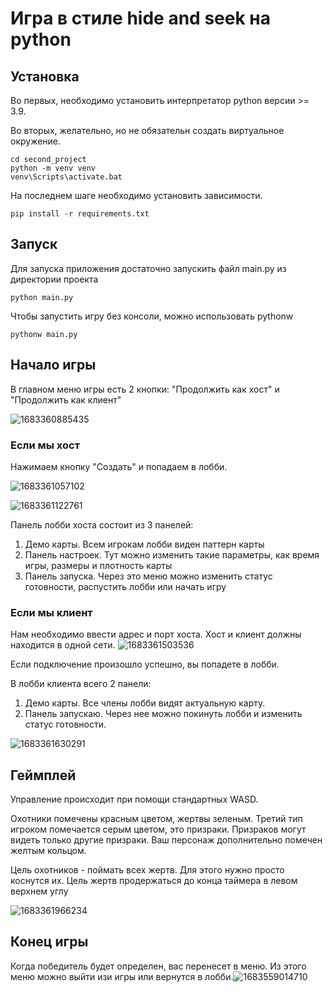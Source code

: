 # Игра в стиле hide and seek на python

## Установка

Во первых, необходимо установить интерпретатор python версии >= 3.9.

Во вторых, желательно, но не обязательн создать виртуальное окружение.

```
cd second_project
python -m venv venv
venv\Scripts\activate.bat
```

На последнем шаге необходимо установить зависимости.

```
pip install -r requirements.txt
```

## Запуск

Для запуска приложения достаточно запускить файл main.py из директории проекта

```
python main.py
```

Чтобы запустить игру без консоли, можно использовать pythonw

```
pythonw main.py
```

## Начало игры

В главном меню игры есть 2 кнопки: "Продолжить как хост" и "Продолжить как клиент"

![1683360885435](image/README/1683360831286.png)

### Если мы хост

Нажимаем кнопку "Создать" и попадаем в лобби.

![1683361057102](image/README/1683361057102.png)

![1683361122761](image/README/1683361122761.png)

Панель лобби хоста состоит из 3 панелей:

1. Демо карты. Всем игрокам лобби виден паттерн карты
2. Панель настроек. Тут можно изменить такие параметры, как время игры, размеры и плотность карты
3. Панель запуска. Через это меню можно изменить статус готовности, распустить лобби или начать игру

### Если мы клиент

Нам необходимо ввести адрес и порт хоста. Хост и клиент должны находится в одной сети.
![1683361503536](image/README/1683361503536.png)

Если подключение произошло успешно, вы попадете в лобби.

В лобби клиента всего 2 панели:

1. Демо карты. Все члены лобби видят актуальную карту.
2. Панель запускаю. Через нее можно покинуть лобби и изменить статус готовности.

 ![1683361630291](image/README/1683361630291.png)

## Геймплей

Управление происходит при помощи стандартных WASD.

Охотники помечены красным цветом, жертвы зеленым. Третий тип игроком помечается серым цветом, это призраки. Призраков могут видеть только другие призраки. Ваш персонаж дополнительно помечен желтым кольцом.

Цель охотников - поймать всех жертв. Для этого нужно просто коснутся их. Цель жертв продержаться до конца таймера в левом верхнем углу

![1683361966234](image/README/1683361966234.png)

## Конец игры

Когда победитель будет определен, вас перенесет в меню. Из этого меню можно выйти изи игры или вернутся в лобби.![1683559014710](image/README/1683559014710.png)
